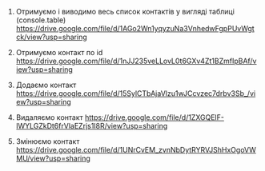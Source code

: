 1. Отримуємо і виводимо весь список контактів у вигляді таблиці (console.table)
https://drive.google.com/file/d/1AGo2Wn1yqyzuNa3VnhedwFgpPUvWgtck/view?usp=sharing

2. Отримуємо контакт по id
https://drive.google.com/file/d/1nJJ235veLLovL0t6GXv4Zt1BZmfIpBAf/view?usp=sharing

3. Додаємо контакт
https://drive.google.com/file/d/15SylCTbAjaVlzu1wJCcvzec7drbv3Sb_/view?usp=sharing

4. Видаляємо контакт
https://drive.google.com/file/d/1ZXGQElF-lWYLGZkDt6frVlaEZrjs1I8R/view?usp=sharing

5. Змінюємо контакт
https://drive.google.com/file/d/1UNrCvEM_zvnNbDytRYRVJShHxOgoVWMU/view?usp=sharing

